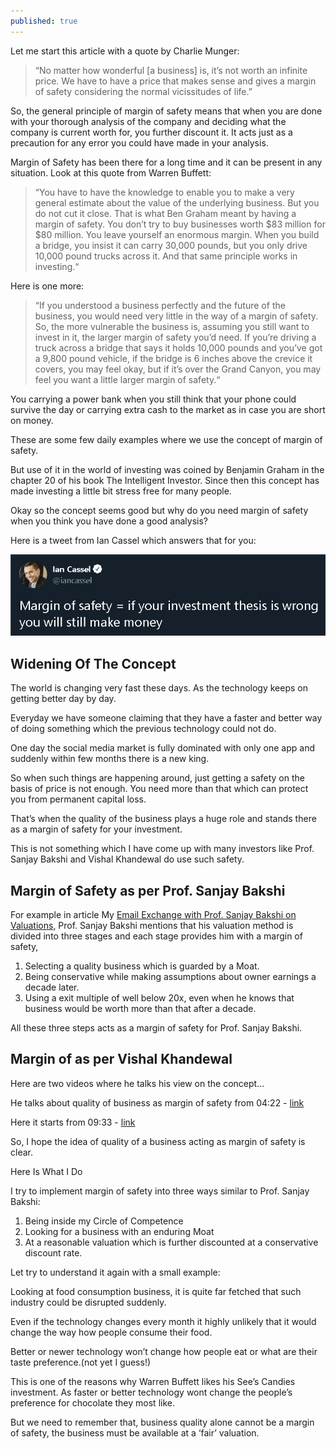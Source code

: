 ```yaml
---
published: true
---
```

Let me start this article with a quote by Charlie Munger:

> “No matter how wonderful [a business] is, it’s not worth an infinite price. We have to have a price that makes sense and gives a margin of safety considering the normal vicissitudes of life.”

So, the general principle of margin of safety means that when you are done with your thorough analysis of the company and deciding what the company is current worth for, you further discount it. It acts just as a precaution for any error you could have made in your analysis.

Margin of Safety has been there for a long time and it can be present in any situation. Look at this quote from Warren Buffett:

> “You have to have the knowledge to enable you to make a very general estimate about the value of the underlying business. But you do not cut it close. That is what Ben Graham meant by having a margin of safety. You don’t try to buy businesses worth $83 million for $80 million. You leave yourself an enormous margin. When you build a bridge, you insist it can carry 30,000 pounds, but you only drive 10,000 pound trucks across it. And that same principle works in investing.“

Here is one more:

> “If you understood a business perfectly and the future of the business, you would need very little in the way of a margin of safety. So, the more vulnerable the business is, assuming you still want to invest in it, the larger margin of safety you’d need. If you’re driving a truck across a bridge that says it holds 10,000 pounds and you’ve got a 9,800 pound vehicle, if the bridge is 6 inches above the crevice it covers, you may feel okay, but if it’s over the Grand Canyon, you may feel you want a little larger margin of safety.“

You carrying a power bank when you still think that your phone could survive the day or carrying extra cash to the market as in case you are short on money.

These are some few daily examples where we use the concept of margin of safety.

But use of it in the world of investing was coined by Benjamin Graham in the chapter 20 of his book The Intelligent Investor. Since then this concept has made investing a little bit stress free for many people.

Okay so the concept seems good but why do you need margin of safety when you think you have done a good analysis?

Here is a tweet from Ian Cassel which answers that for you:

![Ian Cassel](/assets/ian.png)

## Widening Of The Concept

The world is changing very fast these days. As the technology keeps on getting better day by day.

Everyday we have someone claiming that they have a faster and better way of doing something which the previous technology could not do.

One day the social media market is fully dominated with only one app and suddenly within few months there is a new king.

So when such things are happening around, just getting a safety on the basis of price is not enough. You need more than that which can protect you from permanent capital loss.

That’s when the quality of the business plays a huge role and stands there as a margin of safety for your investment.

This is not something which I have come up with many investors like Prof. Sanjay Bakshi and Vishal Khandewal do use such safety.

## Margin of Safety as per Prof. Sanjay Bakshi

For example in article My [Email Exchange with Prof. Sanjay Bakshi on Valuations](https://www.safalniveshak.com/email-exchange-with-sanjay-bakshi-on-valuations/), Prof. Sanjay Bakshi mentions that his valuation method is divided into three stages and each stage provides him with a margin of safety,

1. Selecting a quality business which is guarded by a Moat.
2. Being conservative while making assumptions about owner earnings a decade later.
3. Using a exit multiple of well below 20x, even when he knows that business would be worth more than that after a decade.

All these three steps acts as a margin of safety for Prof. Sanjay Bakshi.

## Margin of as per Vishal Khandewal

Here are two videos where he talks his view on the concept…

He talks about quality of business as margin of safety from 04:22 - [link](https://youtu.be/zDiNyo2s9I0?t=261)

Here it starts from 09:33 - [link](https://youtu.be/7CPtrF0ntd4?t=573)

So, I hope the idea of quality of a business acting as margin of safety is clear.

Here Is What I Do

I try to implement margin of safety into three ways similar to Prof. Sanjay Bakshi:

1. Being inside my Circle of Competence
2. Looking for a business with an enduring Moat
3. At a reasonable valuation which is further discounted at a conservative discount rate.

Let try to understand it again with a small example:

Looking at food consumption business, it is quite far fetched that such industry could be disrupted suddenly.

Even if the technology changes every month it highly unlikely that it would change the way how people consume their food.

Better or newer technology won’t change how people eat or what are their taste preference.(not yet I guess!)

This is one of the reasons why Warren Buffett likes his See’s Candies investment. As faster or better technology wont change the people’s preference for chocolate they most like.

But we need to remember that, business quality alone cannot be a margin of safety, the business must be available at a ‘fair’ valuation.
